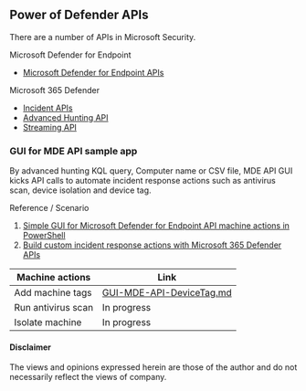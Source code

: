 ## Power of Defender APIs 

There are a number of APIs in Microsoft Security.

Microsoft Defender for Endpoint 
- [Microsoft Defender for Endpoint APIs](https://learn.microsoft.com/en-us/microsoft-365/security/defender-endpoint/apis-intro?view=o365-worldwide)

Microsoft 365 Defender 
- [Incident APIs](https://learn.microsoft.com/en-us/microsoft-365/security/defender/api-incident?view=o365-worldwide)
- [Advanced Hunting API](https://learn.microsoft.com/en-us/microsoft-365/security/defender/api-advanced-hunting?view=o365-worldwide)
- [Streaming API](https://learn.microsoft.com/en-us/microsoft-365/security/defender/streaming-api?view=o365-worldwide)

### GUI for MDE API sample app
By advanced hunting KQL query, Computer name or CSV file, MDE API GUI kicks API calls to automate incident response actions 
such as antivirus scan, device isolation and device tag.<br>

Reference / Scenario 
1. [Simple GUI for Microsoft Defender for Endpoint API machine actions in PowerShell](https://github.com/microsoft/mde-api-gui)
2. [Build custom incident response actions with Microsoft 365 Defender APIs](https://techcommunity.microsoft.com/t5/microsoft-365-defender-blog/build-custom-incident-response-actions-with-microsoft-365/ba-p/3710552)

| Machine actions  | Link |
| ------------- | ------------- |
| Add machine tags | [GUI-MDE-API-DeviceTag.md](https://github.com/LearningKijo/Defender-APIs/blob/main/GUI-MDE-API-DeviceTag.md) |
| Run antivirus scan | In progress  |
| Isolate machine | In progress  |


#### Disclaimer 
The views and opinions expressed herein are those of the author and do not necessarily reflect the views of company.
